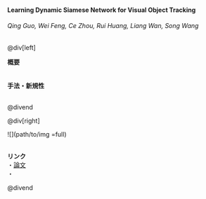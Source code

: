 #### Learning Dynamic Siamese Network for Visual Object Tracking
###### Qing Guo, Wei Feng, Ce Zhou, Rui Huang, Liang Wan, Song Wang

@div[left]

__概要__<br>
<br><br>
__手法・新規性__<br>
<br>


@divend

@div[right]

![](path/to/img =full)<br>
<br>

__リンク__<br>
・[論文](http://openaccess.thecvf.com/content_ICCV_2017/papers/Guo_Learning_Dynamic_Siamese_ICCV_2017_paper.pdf)<br>
・[](url)<br>

@divend